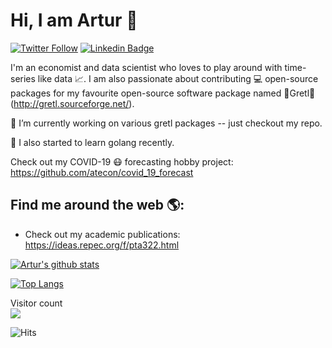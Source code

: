 # Hi, I am Artur :wave:

[![Twitter Follow](https://img.shields.io/twitter/follow/atecon1?label=Follow&style=social)](https://twitter.com/atecon1)
[![Linkedin Badge](https://img.shields.io/badge/-artur-tarassow-39690416-blue?style=flat-square&logo=Linkedin&logoColor=white&link=https://www.linkedin.com/in/artur-tarassow-39690416/)](https://www.linkedin.com/in/artur-tarassow-39690416/) 

I'm an economist and data scientist who loves to play around with time-series like data :chart_with_upwards_trend:. I am also passionate about contributing 💻 open-source packages for my favourite open-source software package named 🌟Gretl🌟 (http://gretl.sourceforge.net/).

🔭 I’m currently working on various gretl packages -- just checkout my repo.

:beginner: I also started to learn golang recently.

Check out my COVID-19 :mask: forecasting hobby project: https://github.com/atecon/covid_19_forecast

## Find me around the web 🌎:
- Check out my academic publications: https://ideas.repec.org/f/pta322.html

[//]: # "https://github.com/anuraghazra/github-readme-stats"
[![Artur's github stats](https://github-readme-stats.vercel.app/api?username=atecon&count_private=true&show_icons=true&theme=merko)](https://github.com/atecon/github-readme-stats)

[![Top Langs](https://github-readme-stats.vercel.app/api/top-langs/?username=atecon&hide=Tex,Makefile)](https://github.com/atecon/github-readme-stats)

<p align="left"> 
  Visitor count<br>
  <img src="https://profile-counter.glitch.me/atecon/count.svg" />
</p>

![Hits](https://hitcounter.pythonanywhere.com/count/tag.svg?url=https%3A%2F%2Fgithub.com%2Fatecon%2Fatecon)
